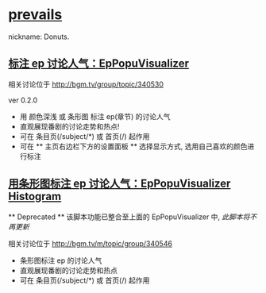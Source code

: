# [prevails](http://bgm.tv/user/prevails)
nickname: Donuts.

## [标注 ep 讨论人气：EpPopuVisualizer](ep_popu_visualizer.user.js?raw=true)

相关讨论位于 http://bgm.tv/group/topic/340530

ver 0.2.0
- 用 颜色深浅 或 条形图 标注 ep(章节) 的讨论人气
- 直观展现番剧的讨论走势和热点!
- 可在 条目页(/subject/*) 或 首页(/) 起作用
- 可在 ** 主页右边栏下方的设置面板 ** 选择显示方式, 选用自己喜欢的颜色进行标注


## [用条形图标注 ep 讨论人气：EpPopuVisualizer Histogram](ep_popu_visualizer_histogram.user.js?raw=true)
** Deprecated ** 该脚本功能已整合至上面的 EpPopuVisualizer 中, _此脚本将不再更新_

相关讨论位于 http://bgm.tv/m/topic/group/340546

- 条形图标注 ep 的讨论人气
- 直观展现番剧的讨论走势和热点
- 可在 条目页(/subject/*) 或 首页(/) 起作用
